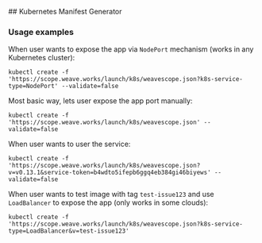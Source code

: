 ## Kubernetes Manifest Generator

### Usage examples

When user wants to expose the app via `NodePort` mechanism (works in any Kubernetes cluster):
```
kubectl create -f 'https://scope.weave.works/launch/k8s/weavescope.json?k8s-service-type=NodePort' --validate=false
```

Most basic way, lets user expose the app port manually:
```
kubectl create -f 'https://scope.weave.works/launch/k8s/weavescope.json' --validate=false
```

When user wants to user the service:
```
kubectl create -f 'https://scope.weave.works/launch/k8s/weavescope.json?v=v0.13.1&service-token=b4wdto5ifepb6ggq4eb384gi46biyews' --validate=false
```

When user wants to test image with tag `test-issue123` and use `LoadBalancer` to expose the app (only works in some clouds):
```
kubectl create -f 'https://scope.weave.works/launch/k8s/weavescope.json?k8s-service-type=LoadBalancer&v=test-issue123'
```
